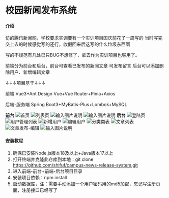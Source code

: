 # 校园新闻发布系统

#### 介绍
仿的腾讯新闻网，学校要求实训要有一个实训项目国庆前花了一周写的
当时写完交上去的时候感觉写的还行，收假回来后这写的什么垃圾东西啊

写的不规范有几处已只BUG不想修了，拿去作为实训项目也够用了。

前端分为前台和后台，前台可查看已发布的新闻文章 可发布留言 后台可以添加删除用户、新增编辑文章

↓↓↓项目基于↓↓↓

前端 Vue3+Ant Design Vue+Vue Router+Pinia+Axios

后端-服务端 Spring Boot3+MyBatis-Plus+Lombok+MySQL

 **前台** 
![首页](https://github.com/shifuf/campus-news-release-system/blob/main/img/%E9%A6%96%E9%A1%B5.png?raw=true)
![列表页](https://github.com/shifuf/campus-news-release-system/blob/main/img/%E5%88%97%E8%A1%A8%E9%A1%B5.png?raw=true)
![输入图片说明](https://github.com/shifuf/campus-news-release-system/blob/main/img/%E5%88%97%E8%A1%A8%E9%A1%B5.png?raw=true)
![输入图片说明](https://github.com/shifuf/campus-news-release-system/blob/main/img/%E7%95%99%E8%A8%80%E9%A1%B5.png)
 **后台** 
![登陆页](https://github.com/shifuf/campus-news-release-system/blob/main/img/%E7%99%BB%E5%BD%95%E9%A1%B5.png)
![用户管理列表](https://github.com/shifuf/campus-news-release-system/blob/main/img/%E7%94%A8%E6%88%B7%E7%AE%A1%E7%90%86%E5%88%97%E8%A1%A8.png)
![新增用户](https://github.com/shifuf/campus-news-release-system/blob/main/img/%E6%96%B0%E5%A2%9E%E7%94%A8%E6%88%B7.png)
![编辑用户](https://github.com/shifuf/campus-news-release-system/blob/main/img/%E7%BC%96%E8%BE%91%E7%94%A8%E6%88%B7.png)
![分类类表](https://github.com/shifuf/campus-news-release-system/blob/main/img/%E5%88%86%E7%B1%BB%E5%88%97%E8%A1%A8.png)
![文章列表](https://github.com/shifuf/campus-news-release-system/blob/main/img/%E6%96%87%E7%AB%A0%E5%88%97%E8%A1%A8.png)
![文章发布-编辑](https://github.com/shifuf/campus-news-release-system/blob/main/img/%E6%96%87%E7%AB%A0%E5%8F%91%E5%B8%83-%E7%BC%96%E8%BE%91.png)
![输入图片说明](https://github.com/shifuf/campus-news-release-system/blob/main/img/%E7%95%99%E8%A8%80%E5%88%97%E8%A1%A8.png)

#### 安装教程

1. 确保已安装Node.js版本18及以上+Java版本17以上
2. 打开终端并克隆此仓库到本地：git clone https://github.com/shifuf/campus-news-release-system.git
3. 进入前端-前台+前端-后台项目目录
4. 安装项目依赖：npm install
5. 启动数据库，注：需要手动添加一个用户密码用的md5加密，忘记写注册页面，注册接口已经写了
